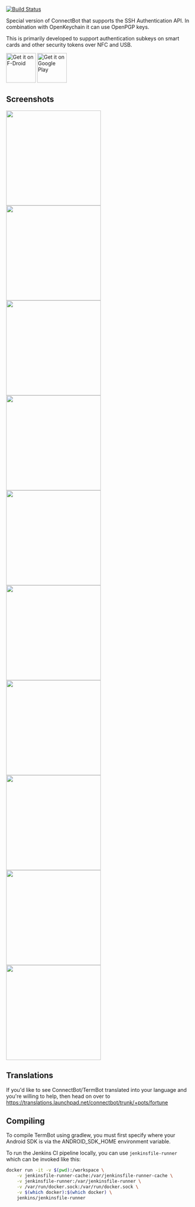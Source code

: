 [![Build Status](https://travis-ci.org/connectbot/connectbot.svg?branch=master)](
https://travis-ci.org/connectbot/connectbot)

Special version of ConnectBot that supports the SSH Authentication API. In combination with OpenKeychain it can use OpenPGP keys.

This is primarily developed to support authentication subkeys on smart cards and other security tokens over NFC and USB.

[<img src="https://f-droid.org/badge/get-it-on.png"
      alt="Get it on F-Droid"
      height="80">](https://f-droid.org/packages/org.sufficientlysecure.termbot/)
[<img src="https://play.google.com/intl/en_us/badges/images/generic/en-play-badge.png"
      alt="Get it on Google Play"
      height="80">](https://play.google.com/store/apps/details?id=org.sufficientlysecure.termbot)

Screenshots
----------------
<img align=left src="https://github.com/open-keychain/connectbot/blob/agent_support_plus/screenshots/hostlist.png" width="256">
<img align=left src="https://github.com/open-keychain/connectbot/blob/agent_support_plus/screenshots/select_pubkey_auth_via_agent.png" width="256">
<img align=left src="https://github.com/open-keychain/connectbot/blob/agent_support_plus/screenshots/select_agent.png" width="256">
<img align=left src="https://github.com/open-keychain/connectbot/blob/agent_support_plus/screenshots/allow_access.png" width="256">
<img align=left src="https://github.com/open-keychain/connectbot/blob/agent_support_plus/screenshots/select_key.png" width="256">
<img align=left src="https://github.com/open-keychain/connectbot/blob/agent_support_plus/screenshots/key_selection_successful.png" width="256">

<img align=left src="https://github.com/open-keychain/connectbot/blob/agent_support_plus/screenshots/token_enter_pass.png" width="256">
<img align=left src="https://github.com/open-keychain/connectbot/blob/agent_support_plus/screenshots/token_pin.png" width="256">
<img align=left src="https://github.com/open-keychain/connectbot/blob/agent_support_plus/screenshots/token_hold.png" width="256">
<img src="https://github.com/open-keychain/connectbot/blob/agent_support_plus/screenshots/token_done.png" width="256">


Translations
----------------

If you'd like to see ConnectBot/TermBot translated into your language and
you're willing to help, then head on over to
https://translations.launchpad.net/connectbot/trunk/+pots/fortune


Compiling
----------------

To compile TermBot using gradlew, you must first specify where your
Android SDK is via the ANDROID_SDK_HOME environment variable.

To run the Jenkins CI pipeline locally, you can use
`jenkinsfile-runner` which can be invoked like this:

```sh
docker run -it -v $(pwd):/workspace \
    -v jenkinsfile-runner-cache:/var/jenkinsfile-runner-cache \
    -v jenkinsfile-runner:/var/jenkinsfile-runner \
    -v /var/run/docker.sock:/var/run/docker.sock \
    -v $(which docker):$(which docker) \
    jenkins/jenkinsfile-runner
```
